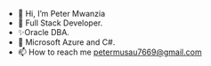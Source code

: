 - 👋 Hi, I’m Peter Mwanzia
- 👀 Full Stack Developer.
- ✨Oracle DBA.
- 🌱 Microsoft Azure and C#.
- 📫 How to reach me petermusau7669@gmail.com

<!---
Peter-pixel/Peter-pixel is a ✨ special ✨ repository because its `README.md` (this file) appears on your GitHub profile.
You can click the Preview link to take a look at your changes.
--->
